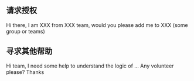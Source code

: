 ## 请求授权

Hi there, I am XXX from XXX team, would you please add me to XXX (some group or teams)


## 寻求其他帮助

Hi team, I need some help to understand the logic of ... Any volunteer please? Thanks
